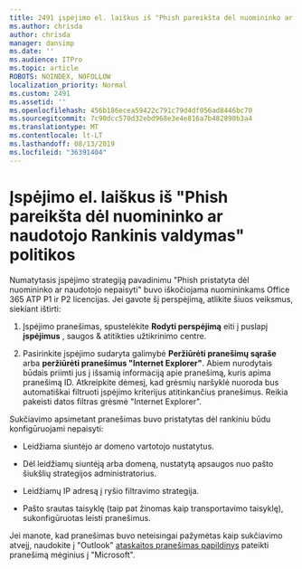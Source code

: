 ```yaml
---
title: 2491 įspėjimo el. laiškus iš "Phish pareikšta dėl nuomininko ar naudotojo Rankinis valdymas" politikos
ms.author: chrisda
author: chrisda
manager: dansimp
ms.date: ''
ms.audience: ITPro
ms.topic: article
ROBOTS: NOINDEX, NOFOLLOW
localization_priority: Normal
ms.custom: 2491
ms.assetid: ''
ms.openlocfilehash: 456b186ecea59422c791c79d4df056ad8446bc70
ms.sourcegitcommit: 7c90dcc570d32ebd968e3e4e816a7b482890b3a4
ms.translationtype: MT
ms.contentlocale: lt-LT
ms.lasthandoff: 08/13/2019
ms.locfileid: "36391404"
---
```

# <a name="alert-email-messages-from-the-phish-delivered-due-to-tenant-or-user-override-policy"></a>Įspėjimo el. laiškus iš "Phish pareikšta dėl nuomininko ar naudotojo Rankinis valdymas" politikos

Numatytasis įspėjimo strategiją pavadinimu "Phish pristatyta dėl nuomininko ar naudotojo nepaisyti" buvo iškočiojama nuomininkams Office 365 ATP P1 ir P2 licencijas. Jei gavote šį perspėjimą, atlikite šiuos veiksmus, siekiant ištirti:

1. Įspėjimo pranešimas, spustelėkite **Rodyti perspėjimą** eiti į puslapį **įspėjimus** , saugos & atitikties užtikrinimo centre.

2. Pasirinkite įspėjimo sudaryta galimybė **Peržiūrėti pranešimų sąraše** arba **peržiūrėti pranešimus "Internet Explorer"**. Abiem nurodytais būdais priimti jus į išsamią informaciją apie pranešimą, kuris apima pranešimą ID. Atkreipkite dėmesį, kad grėsmių naršyklė nuoroda bus automatiškai filtruoti įspėjimo kriterijus atitinkančius pranešimus. Reikia pakeisti datos filtras grėsmė "Internet Explorer".

Sukčiavimo apsimetant pranešimas buvo pristatytas dėl rankiniu būdu konfigūruojami nepaisyti:

- Leidžiama siuntėjo ar domeno vartotojo nustatytus.

- Dėl leidžiamų siuntėją arba domeną, nustatytą apsaugos nuo pašto šiukšlių strategijos administratorius.

- Leidžiamų IP adresą į ryšio filtravimo strategija.

- Pašto srautas taisyklę (taip pat žinomas kaip transportavimo taisyklę), sukonfigūruotas leisti pranešimus.

Jei manote, kad pranešimas buvo neteisingai pažymėtas kaip sukčiavimo atvejį, naudokite į "Outlook" [ataskaitos pranešimas papildinys](https://support.office.com/article/b5caa9f1-cdf3-4443-af8c-ff724ea719d2) pateikti pranešimą mėginius į "Microsoft".
